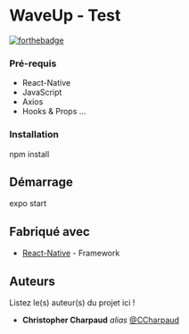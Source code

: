 # WaveUp - Test

[![forthebadge](https://forthebadge.com/images/badges/built-with-love.svg)](https://forthebadge.com)




### Pré-requis

- React-Native
- JavaScript
- Axios 
- Hooks & Props 
...

### Installation

npm install

## Démarrage

expo start

## Fabriqué avec

* [React-Native](https://fr.reactjs.org) - Framework


## Auteurs
Listez le(s) auteur(s) du projet ici !
* **Christopher Charpaud** _alias_ [@CCharpaud](https://github.com/CCharpaud)



